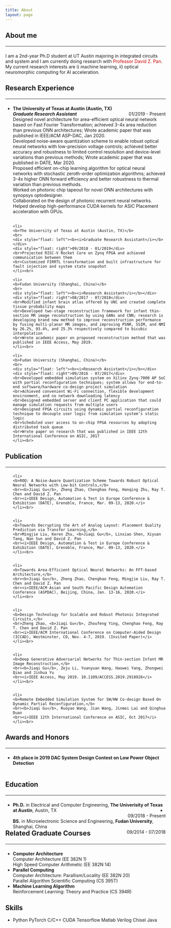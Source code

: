 ```yaml
---
title: About
layout: page
---
```


<h2>About me<hr></h2>
<p>I am a 2nd-year Ph.D student at UT Austin majoring in integrated circuits and system and I am currently doing research with <a href="http://users.ece.utexas.edu/~dpan/" style="text-decoration : none;color: #cc0000"> Professor David Z. Pan</a>. My current research interests are i) machine learning, ii) optical neuromorphic computing for AI acceleration.
</p>


<h2>Research Experience<hr></h2>
<ul> 
    <li>
    <b>The University of Texas at Austin (Austin, TX)</b>
    <br>
    <div style="float: left"><b><i>Graduate Research Assistant</i></b></div>
    <div style="float: right">01/2019 - Present</div>
    <br>Designed novel architecture for area-efficient optical neural network based on Fast Fourier Transformation; achieved 3-4x area reduction than previous ONN architectures; Wrote academic paper that was published in IEEE/ACM ASP-DAC, Jan 2020.
    <br>Developed noise-aware quantization scheme to enable robust optical neural networks with low-precision voltage controls; achieved better accuracy and robustness to limited control resolution and device-level variations than previous methods; Wrote academic paper that was published in DATE, Mar 2020.
    <br>Proposed efficient on-chip learning algorithm for optical neural networks with stochastic zeroth-order optimization algorithms; achieved 3-4x higher ONN forward efficiency and better robustness to thermal variation than previous methods.
    <br>Worked on photonic chip tapeout for novel ONN architectures with synopsys optodesigner.
    <br>Collaborated on the design of photonic recurrent neural networks.
    <br>Helped develop high-performance CUDA kernels for ASIC Placement acceleration with GPUs.
    </li><br>
	
    <li>
    <b>The University of Texas at Austin (Austin, TX)</b>
    <br>
    <div style="float: left"><b><i>Graduate Research Assistant</i></b></div>
    <div style="float: right">09/2018 - 01/2019</div>
    <br>Projected RISC-V Rocket Core on Zynq FPGA and achieved communication between them
    <br>Customized FIRRTL transformation and built infrastructure for fault injection and system state snapshot
    </li><br>

    <li>
    <b>Fudan University (Shanghai, China)</b>
    <br>
    <div style="float: left"><b><i>Research Assistant</i></b></div>
    <div style="float: right">08/2017 - 07/2018</div>
    <br>Modified infant brain atlas offered by UNC and created complete tissue probability maps
    <br>Developed two-stage reconstruction framework for infant thin-section MR image reconstruction by using GANs and CNN; research is developing brand new method to improve reconstruction performance by fusing multi-planar MR images, and improving PSNR, SSIM, and NMI by 26.2%, 93.4%, and 25.3% respectively compared to bicubic interpolation
    <br>Wrote academic paper on proposed reconstruction method that was published in IEEE Access, May 2019.
    </li><br>

    <li>
    <b>Fudan University (Shanghai, China)</b>
    <br>
    <div style="float: left"><b><i>Research Assistant</i></b></div>
    <div style="float: right">09/2016 - 07/2017</div>
    <br>Developed embedded simulation system on Xilinx Zynq-7000 AP SoC with partial reconfiguration techniques; system allows for end-to-end software/hardware co-design project simulation
    <br>Achieved convenient Wi-Fi connection, flexible development environment, and no network downloading latency
    <br>Designed embedded server and client PC application that could manage simulation requests from multiple users
    <br>Designed FPGA circuits using dynamic partial reconfiguration technique to decouple user logic from simulation system’s static logic
    <br>Scheduled user access to on-chip FPGA resources by adopting distributed task queue
    <br>Wrote paper on research that was published in IEEE 12th International Conference on ASIC, 2017
    </li><br>
    
</ul>

<h2>Publication<hr></h2>
<ul>
	
    <li>
    <b>ROQ: A Noise-Aware Quantization Scheme Towards Robust Optical Neural Networks with Low-bit Controls,</b>
    <br><b>Jiaqi Gu</b>, Zheng Zhao, Chenghao Feng, Hanqing Zhu, Ray T. Chen and David Z. Pan
    <br><i>IEEE Design, Automation & Test in Europe Conference & Exhibition (DATE), Grenoble, France, Mar. 09-13, 2020.</i>
    </li><br>
    
    
    <li>
    <b>Towards Decrypting the Art of Analog Layout: Placement Quality Prediction via Transfer Learning,</b>
    <br>Mingjie Liu, Keren Zhu, <b>Jiaqi Gu</b>, Linxiao Shen, Xiyuan Tang, Nan Sun and David Z. Pan
    <br><i>IEEE Design, Automation & Test in Europe Conference & Exhibition (DATE), Grenoble, France, Mar. 09-13, 2020.</i>
    </li><br>


    <li>
    <b>Towards Area-Efficient Optical Neural Networks: An FFT-based Architecture,</b>
    <br><b>Jiaqi Gu</b>, Zheng Zhao, Chenghao Feng, Mingjie Liu, Ray T. Chen and David Z. Pan
    <br><i>IEEE/ACM Asian and South Pacific Design Automation Conference (ASPDAC), Beijing, China, Jan. 13-16, 2020.</i>
    </li><br>
    
    
    <li>
    <b>Design Technology for Scalable and Robust Photonic Integrated Circuits,</b>
    <br>Zheng Zhao, <b>Jiaqi Gu</b>, Zhoufeng Ying, Chenghao Feng, Ray T. Chen and David Z. Pan
    <br><i>IEEE/ACM International Conference on Computer-Aided Design (ICCAD), Westminster, CO, Nov. 4-7, 2019. (Invited Paper)</i>
    </li><br>
    
    
    <li>
    <b>Deep Generative Adversarial Networks for Thin-section Infant MR Image Reconstruction,</b>
    <br><b>Jiaqi Gu</b>, Zeju Li, Yuanyuan Wang, Haowei Yang, Zhongwei Qiao and Jinhua Yu
    <br><i>IEEE Access, May 2019. 10.1109/ACCESS.2019.2918926</i>
    </li><br>


    <li>
    <b>Remote Embedded Simulation System for SW/HW Co-design Based On Dynamic Partial Reconfiguration,</b>
    <br><b>Jiaqi Gu</b>, Ruoyao Wang, Jian Wang, Jinmei Lai and Qinghua Duan
    <br><i>IEEE 12th International Conference on ASIC, Oct 2017</i>
    </li><br>

</ul>

<h2>Awards and Honors<hr></h2>
<ul>
    <li>
    <b>4th place in 2019 DAC System Design Contest on Low Power Object Detection</b>
    </li><br>
</ul>


<h2>Education<hr></h2>
<ul>
    <li>
    <div style="float: left"><b>Ph.D.</b> in Electrical and Computer Engineering, <b>The Univerisity of Texas at Austin</b>, Austin, TX</div>
    <div style="float: right">09/2018 - Present</div>
    </li>
    <li>
    <div style="float: left"><b>BS.</b> in Microelectronic Science and Engineering, <b>Fudan University</b>, Shanghai, China</div>
    <div style="float: right">09/2014 - 07/2018</div>
    </li>
</ul>


<h2>Related Graduate Courses<hr></h2>
<ul>
    <li><b>Computer Architecture</b><br>
    Computer Architecture (EE 382N 1) <br>
    High Speed Computer Arithmetic (EE 382N 14) <br>
    </li>
    <li><b>Parallel Computing</b><br>
    Computer Architecture: Parallism/Locality (EE 382N 20) <br>
    Parallel Algorithm Scientific Computing (CS 395T) <br>
    </li>
    <li><b>Machine Learning Algorithm</b><br>
    Reinforcement Learning: Theory and Practice (CS 394R) <br>
    </li>
</ul>


<h2>Skills</h2>
<ul class="skill-list">
	<li>Python PyTorch C/C++ CUDA Tensorflow Matlab Verilog Chisel Java</li>
</ul>

